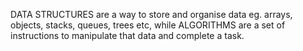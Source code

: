 DATA STRUCTURES are a way to store and organise data eg. arrays, objects, stacks, queues, trees etc, while ALGORITHMS are a set of instructions to manipulate that data and complete a task.
